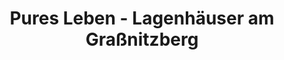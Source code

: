 ---
title: "Pures Leben - Lagenhäuser am Graßnitzberg"
url: /gabersdorf/pures-leben-lagenhaeuser-am-grassnitzberg/
shop: Reisebüro
---